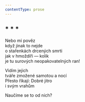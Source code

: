 ```yaml
---
contentType: prose
---
```


## \* \* \*

Nebo mi pověz  
když jinak to nejde  
o stařenkách drcených smrti  
jak v hmoždíři — kolik  
je tu surových neopakovatelných ran!

Vidím jejich  
tváře zmožené samotou a nocí  
Přesto říkají: Dobré jitro  
i svým vrahům

Naučíme se to od nich?
